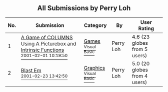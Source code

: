 ﻿<div align="center">

## All Submissions by Perry Loh

</div>

No.  | Submission | Category | By   | User Rating
---- | ---------- | -------- | ---- | -----------
1 | [A Game of COLUMNS Using A Picturebox and Intrinsic Functions<br /><sup>2001-02-01 10:19:50</sup>](https://github.com/Planet-Source-Code/perry-loh-a-game-of-columns-using-a-picturebox-and-intrinsic-functions__1-14892) | [Games<br /><sup>Visual Basic</sup>](../ByCategory/games__1-38.md) | Perry Loh | 4.6 (23 globes from 5 users)
2 | [Blast Em<br /><sup>2001-02-23 13:42:50</sup>](https://github.com/Planet-Source-Code/perry-loh-blast-em__1-21289) | [Graphics<br /><sup>Visual Basic</sup>](../ByCategory/graphics__1-46.md) | Perry Loh | 5.0 (20 globes from 4 users)
